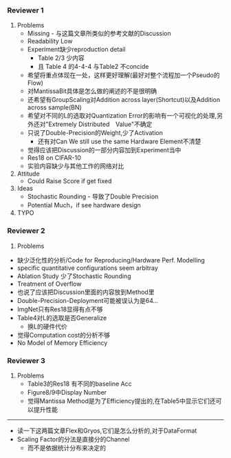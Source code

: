 



### Reviewer 1
1. Problems
   * Missing - 与这篇文章所类似的参考文献的Discussion 
   * Readability Low
   * Experiment缺少reproduction detail
     * Table 2/3 少内容
     * 且 Table 4 的4-4-4 与Table2 不concide
   * 希望将重点体现在一处，这样更好理解(最好对整个流程加一个Pseudo的Flow)
   * 对MantissaBit具体是怎么做的阐述的不是很明确
   * 还希望有GroupScaling对Addition across layer(Shortcut)以及Addition across sample(BN)
   * 希望对不同的L的选取对Quantization Error的影响有一个可视化的处理,另外还对"Extremely Distributed　Value"不确定
   * 只说了Double-Precision的Weight,少了Activation
     * 还有对Can We still use the same Hardware Element不清楚
   * 觉得应该把Discussion的一部分内容加到Experiment当中
   * Res18 on CIFAR-10
   * 实验内容缺少与其他工作的网络对比
2. Attitude
   * Could Raise Score if get fixed
3. Ideas
   * Stochastic Rounding - 导致了Double Precision
   * Potential Much，if see hardware design
4. TYPO 



### Reviewer 2

1. Problems
  * 缺少泛化性的分析/Code for Reproducing/Hardware Perf. Modelling
  * specific quantitative configurations seem arbitray
  * Ablation Study 少了Stochastic Rounding
  * Treatment of Overflow
  * 也说了应该把Discussion里面的内容放到Method里
  * Double-Precision-Deployment可能被误认为是64...
  * ImgNet只有Res18显得有点不够
  * Table4对L的选取是否Generalize
    * 换L的硬件代价
  * 觉得Computation cost的分析不够
  * No Model of Memory Efficiency

### Reviewer 3

1. Problems
   * Table3的Res18 有不同的baseline Acc
   * Figure8/9中Display Number
   * 觉得Mantissa Method是为了Efficiency提出的,在Table5中显示它们还可以提升性能 



---

* 读一下这两篇文章Flex和Gryos,它们是怎么分析的,对于DataFormat
* Scaling Factor的分法是直接分的Channel
  * 而不是依据统计分布来决定的